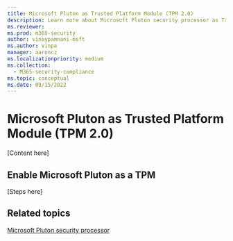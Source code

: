 ```yaml
---
title: Microsoft Pluton as Trusted Platform Module (TPM 2.0)
description: Learn more about Microsoft Pluton security processor as Trusted Platform Module (TPM 2.0)
ms.reviewer:
ms.prod: m365-security
author: vinaypamnani-msft
ms.author: vinpa
manager: aaroncz
ms.localizationpriority: medium
ms.collection:
  - M365-security-compliance
ms.topic: conceptual
ms.date: 09/15/2022
---
```


# Microsoft Pluton as Trusted Platform Module (TPM 2.0)

[Content here]

## Enable Microsoft Pluton as a TPM

[Steps here]

## Related topics

[Microsoft Pluton security processor](/windows/security/information-protection/pluton/microsoft-pluton-security-processor)
